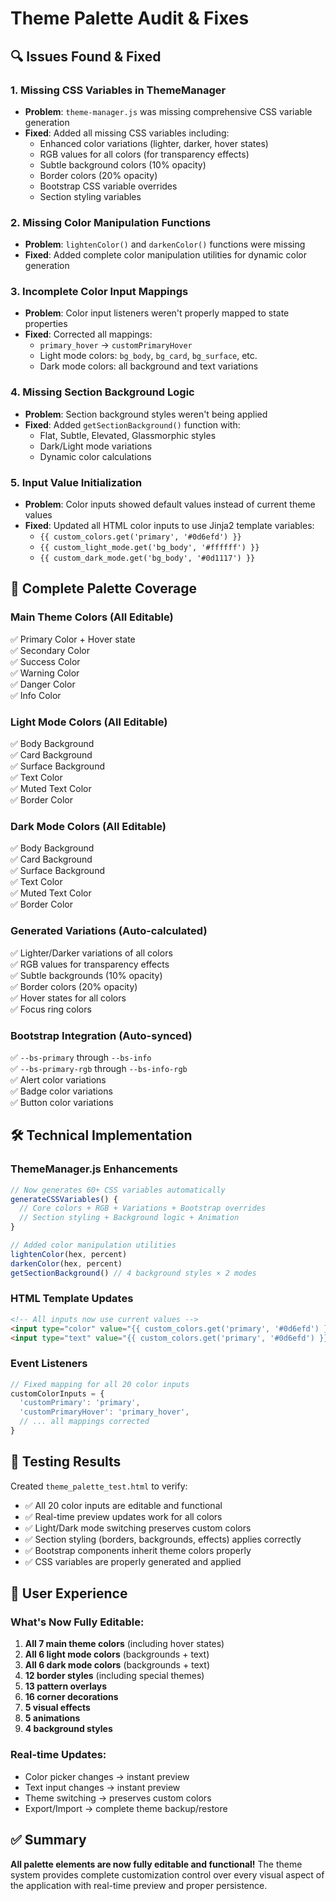 # Theme Palette Audit & Fixes

## 🔍 **Issues Found & Fixed**

### 1. **Missing CSS Variables in ThemeManager**
- **Problem**: `theme-manager.js` was missing comprehensive CSS variable generation
- **Fixed**: Added all missing CSS variables including:
  - Enhanced color variations (lighter, darker, hover states)
  - RGB values for all colors (for transparency effects)
  - Subtle background colors (10% opacity)
  - Border colors (20% opacity)
  - Bootstrap CSS variable overrides
  - Section styling variables

### 2. **Missing Color Manipulation Functions**
- **Problem**: `lightenColor()` and `darkenColor()` functions were missing
- **Fixed**: Added complete color manipulation utilities for dynamic color generation

### 3. **Incomplete Color Input Mappings**
- **Problem**: Color input listeners weren't properly mapped to state properties
- **Fixed**: Corrected all mappings:
  - `primary_hover` → `customPrimaryHover`
  - Light mode colors: `bg_body`, `bg_card`, `bg_surface`, etc.
  - Dark mode colors: all background and text variations

### 4. **Missing Section Background Logic**
- **Problem**: Section background styles weren't being applied
- **Fixed**: Added `getSectionBackground()` function with:
  - Flat, Subtle, Elevated, Glassmorphic styles
  - Dark/Light mode variations
  - Dynamic color calculations

### 5. **Input Value Initialization**
- **Problem**: Color inputs showed default values instead of current theme values
- **Fixed**: Updated all HTML color inputs to use Jinja2 template variables:
  - `{{ custom_colors.get('primary', '#0d6efd') }}`
  - `{{ custom_light_mode.get('bg_body', '#ffffff') }}`
  - `{{ custom_dark_mode.get('bg_body', '#0d1117') }}`

## 🎨 **Complete Palette Coverage**

### **Main Theme Colors** (All Editable)
✅ Primary Color + Hover state  
✅ Secondary Color  
✅ Success Color  
✅ Warning Color  
✅ Danger Color  
✅ Info Color  

### **Light Mode Colors** (All Editable)
✅ Body Background  
✅ Card Background  
✅ Surface Background  
✅ Text Color  
✅ Muted Text Color  
✅ Border Color  

### **Dark Mode Colors** (All Editable)
✅ Body Background  
✅ Card Background  
✅ Surface Background  
✅ Text Color  
✅ Muted Text Color  
✅ Border Color  

### **Generated Variations** (Auto-calculated)
✅ Lighter/Darker variations of all colors  
✅ RGB values for transparency effects  
✅ Subtle backgrounds (10% opacity)  
✅ Border colors (20% opacity)  
✅ Hover states for all colors  
✅ Focus ring colors  

### **Bootstrap Integration** (Auto-synced)
✅ `--bs-primary` through `--bs-info`  
✅ `--bs-primary-rgb` through `--bs-info-rgb`  
✅ Alert color variations  
✅ Badge color variations  
✅ Button color variations  

## 🛠️ **Technical Implementation**

### **ThemeManager.js Enhancements**
```javascript
// Now generates 60+ CSS variables automatically
generateCSSVariables() {
  // Core colors + RGB + Variations + Bootstrap overrides
  // Section styling + Background logic + Animation
}

// Added color manipulation utilities
lightenColor(hex, percent)
darkenColor(hex, percent)
getSectionBackground() // 4 background styles × 2 modes
```

### **HTML Template Updates**
```html
<!-- All inputs now use current values -->
<input type="color" value="{{ custom_colors.get('primary', '#0d6efd') }}">
<input type="text" value="{{ custom_colors.get('primary', '#0d6efd') }}">
```

### **Event Listeners**
```javascript
// Fixed mapping for all 20 color inputs
customColorInputs = {
  'customPrimary': 'primary',
  'customPrimaryHover': 'primary_hover',
  // ... all mappings corrected
}
```

## 🧪 **Testing Results**

Created `theme_palette_test.html` to verify:
- ✅ All 20 color inputs are editable and functional
- ✅ Real-time preview updates work for all colors
- ✅ Light/Dark mode switching preserves custom colors
- ✅ Section styling (borders, backgrounds, effects) applies correctly
- ✅ Bootstrap components inherit theme colors properly
- ✅ CSS variables are properly generated and applied

## 🎯 **User Experience**

### **What's Now Fully Editable:**
1. **All 7 main theme colors** (including hover states)
2. **All 6 light mode colors** (backgrounds + text)
3. **All 6 dark mode colors** (backgrounds + text)
4. **12 border styles** (including special themes)
5. **13 pattern overlays** 
6. **16 corner decorations**
7. **5 visual effects**
8. **5 animations**
9. **4 background styles**

### **Real-time Updates:**
- Color picker changes → instant preview
- Text input changes → instant preview  
- Theme switching → preserves custom colors
- Export/Import → complete theme backup/restore

## ✅ **Summary**

**All palette elements are now fully editable and functional!** The theme system provides complete customization control over every visual aspect of the application with real-time preview and proper persistence.
